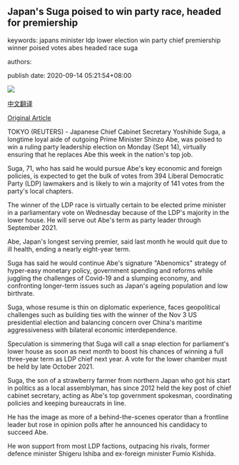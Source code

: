 ## Japan's Suga poised to win party race, headed for premiership

keywords: japans minister ldp lower election win party chief premiership winner poised votes abes headed race suga

authors: 

publish date: 2020-09-14 05:21:54+08:00

![](https://www.straitstimes.com/sites/default/files/styles/x_large/public/articles/2020/09/14/file7camoz5137qh1guyenr.jpg?itok=6XD3-Id5)

[中文翻译](Japan%27s%20Suga%20poised%20to%20win%20party%20race%2C%20headed%20for%20premiership_zh.md)

[Original Article](https://www.straitstimes.com/asia/east-asia/japans-suga-poised-to-win-party-race-headed-for-premiership)

TOKYO (REUTERS) - Japanese Chief Cabinet Secretary Yoshihide Suga, a longtime loyal aide of outgoing Prime Minister Shinzo Abe, was poised to win a ruling party leadership election on Monday (Sept 14), virtually ensuring that he replaces Abe this week in the nation's top job.

Suga, 71, who has said he would pursue Abe's key economic and foreign policies, is expected to get the bulk of votes from 394 Liberal Democratic Party (LDP) lawmakers and is likely to win a majority of 141 votes from the party's local chapters.

The winner of the LDP race is virtually certain to be elected prime minister in a parliamentary vote on Wednesday because of the LDP's majority in the lower house. He will serve out Abe's term as party leader through September 2021.

Abe, Japan's longest serving premier, said last month he would quit due to ill health, ending a nearly eight-year term.

Suga has said he would continue Abe's signature "Abenomics" strategy of hyper-easy monetary policy, government spending and reforms while juggling the challenges of Covid-19 and a slumping economy, and confronting longer-term issues such as Japan's ageing population and low birthrate.

Suga, whose resume is thin on diplomatic experience, faces geopolitical challenges such as building ties with the winner of the Nov 3 US presidential election and balancing concern over China's maritime aggressiveness with bilateral economic interdependence.

Speculation is simmering that Suga will call a snap election for parliament's lower house as soon as next month to boost his chances of winning a full three-year term as LDP chief next year. A vote for the lower chamber must be held by late October 2021.

Suga, the son of a strawberry farmer from northern Japan who got his start in politics as a local assemblyman, has since 2012 held the key post of chief cabinet secretary, acting as Abe's top government spokesman, coordinating policies and keeping bureaucrats in line.

He has the image as more of a behind-the-scenes operator than a frontline leader but rose in opinion polls after he announced his candidacy to succeed Abe.

He won support from most LDP factions, outpacing his rivals, former defence minister Shigeru Ishiba and ex-foreign minister Fumio Kishida.